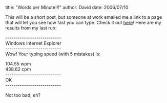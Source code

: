 
title: "Words per Minute!!!"
author: David
date: 2006/07/10

<P>This will be&nbsp;a short post, but someone at work emailed me a link to a page that will let you see how fast you can type. Check it out <A href="http://labs.jphantom.com/wpm">here</A>! Here are my results from my last run:</P>
<P>---------------------------<BR>Windows Internet Explorer<BR>---------------------------<BR>Wow! Your typing speed (with 5 mistakes) is:</P>
<P>104.55 wpm<BR>438.62 cpm<BR>---------------------------<BR>OK&nbsp;&nbsp; <BR>---------------------------<BR></P>
<P>Not too bad, eh?</P>
